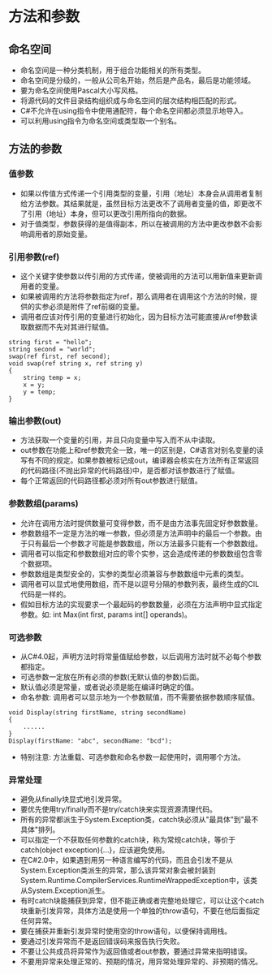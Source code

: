 
# 方法和参数

## 命名空间

* 命名空间是一种分类机制，用于组合功能相关的所有类型。
* 命名空间是分级的，一般从公司名开始，然后是产品名，最后是功能领域。
* 要为命名空间使用Pascal大小写风格。
* 将源代码的文件目录结构组织成与命名空间的层次结构相匹配的形式。
* C#不允许在using指令中使用通配符，每个命名空间都必须显示地导入。
* 可以利用using指令为命名空间或类型取一个别名。

## 方法的参数

### 值参数

* 如果以传值方式传递一个引用类型的变量，引用（地址）本身会从调用者复制给方法参数。其结果就是，虽然目标方法更改不了调用者变量的值，即更改不了引用（地址）本身，但可以更改引用所指向的数据。
* 对于值类型，参数获得的是值得副本，所以在被调用的方法中更改参数不会影响调用者的原始变量。


### 引用参数(ref)

* 这个关键字使参数以传引用的方式传递，使被调用的方法可以用新值来更新调用者的变量。
* 如果被调用的方法将参数指定为ref，那么调用者在调用这个方法的时候，提供的实参必须是附件了ref前缀的变量。
* 调用者应该对传引用的变量进行初始化，因为目标方法可能直接从ref参数读取数据而不先对其进行赋值。
```
string first = "hello";
string second = "world";
swap(ref first, ref second);
void swap(ref string x, ref string y)
{
    string temp = x;
    x = y;
    y = temp;
}
```

### 输出参数(out)

* 方法获取一个变量的引用，并且只向变量中写入而不从中读取。
* out参数在功能上和ref参数完全一致，唯一的区别是，C#语言对别名变量的读写有不同的规定。如果参数被标记成out，编译器会核实在方法所有正常返回的代码路径(不抛出异常的代码路径)中，是否都对该参数进行了赋值。
* 每个正常返回的代码路径都必须对所有out参数进行赋值。


### 参数数组(params)

* 允许在调用方法时提供数量可变得参数，而不是由方法事先固定好参数数量。
* 参数数组不一定是方法的唯一参数，但必须是方法声明中的最后一个参数。由于只有最后一个参数才可能是参数数组，所以方法最多只能有一个参数数组。
* 调用者可以指定和参数数组对应的零个实参，这会造成传递的参数数组包含零个数据项。
* 参数数组是类型安全的，实参的类型必须兼容与参数数组中元素的类型。
* 调用者可以显式地使用数组，而不是以逗号分隔的参数列表，最终生成的CIL代码是一样的。
* 假如目标方法的实现要求一个最起码的参数数量，必须在方法声明中显式指定参数。如: int Max(int first, params int[] operands)。


### 可选参数

* 从C#4.0起，声明方法时将常量值赋给参数，以后调用方法时就不必每个参数都指定。
* 可选参数一定放在所有必须的参数(无默认值的参数)后面。
* 默认值必须是常量，或者说必须是能在编译时确定的值。
* 命名参数: 调用者可以显示地为一个参数赋值，而不需要依据参数顺序赋值。
```
void Display(string firstName, string secondName) 
{
    ......
}
Display(firstName: "abc", secondName: "bcd");
```
* 特别注意: 方法重载、可选参数和命名参数一起使用时，调用哪个方法。

### 异常处理

* 避免从finally块显式地引发异常。
* 要优先使用try/finally而不是try/catch块来实现资源清理代码。
* 所有的异常都派生于System.Exception类，catch块必须从"最具体"到"最不具体"排列。
* 可以指定一个不获取任何参数的catch块，称为常规catch块，等价于catch(object exception){...}，应该避免使用。
* 在C#2.0中，如果遇到用另一种语言编写的代码，而且会引发不是从System.Exception类派生的异常，那么该异常对象会被封装到System.Runtime.CompilerServices.RuntimeWrappedException中，该类从System.Exception派生。
* 有时catch块能捕获到异常，但不能正确或者完整地处理它，可以让这个catch块重新引发异常，具体方法是使用一个单独的throw语句，不要在他后面指定任何异常。
* 要在捕获并重新引发异常时使用空的throw语句，以便保持调用栈。
* 要通过引发异常而不是返回错误码来报告执行失败。
* 不要让公共成员将异常作为返回值或者out参数，要通过异常来指明错误。
* 不要用异常来处理正常的、预期的情况，用异常处理异常的、非预期的情况。



